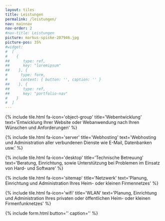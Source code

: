 ```yaml
---
layout: tiles
title: Leistungen
permalink: /leistungen/
nav: mainnav
nav-order: 2
#nav-title: Leistungen
picture: markus-spiske-207946.jpg
picture-pos: 35%
#widget:
#  [
#    {
##      type: ref,
##      key: "loremipsum"
##    }, {
#      type: form,
#      content: { button: '', caption: '' }
##    }, {
##      type: ref,
##      key: "portfolio-nav"
#    }
#  ]
---
```


{% include tile.html fa-icon='object-group' title='Webentwicklung' text='Entwicklung Ihrer Website oder Webanwendung nach Ihren Wünschen und Anforderungen' %}

{% include tile.html fa-icon='server' title='Webhosting' text='Webhosting und Administration aller verbundenen Dienste wie E-Mail, Datenbanken usw.' %}

{% include tile.html fa-icon='desktop' title='Technische Betreuung' text='Beratung, Einrichtung, sowie Unterstützung bei Problemen im Einsatz von Hard- und Software' %}

{% include tile.html fa-icon='sitemap' title='Netzwerk' text='Planung, Einrichtung und Administration Ihres Heim- oder kleinen Firmennetzes' %}

{% include tile.html fa-icon='wifi' title='WLAN' text='Planung, Einrichtung und Administration Ihres privaten oder öffentlichen Heim- oder kleinen Firmenfunknetzes' %}

{% include form.html button='' caption='' %}
